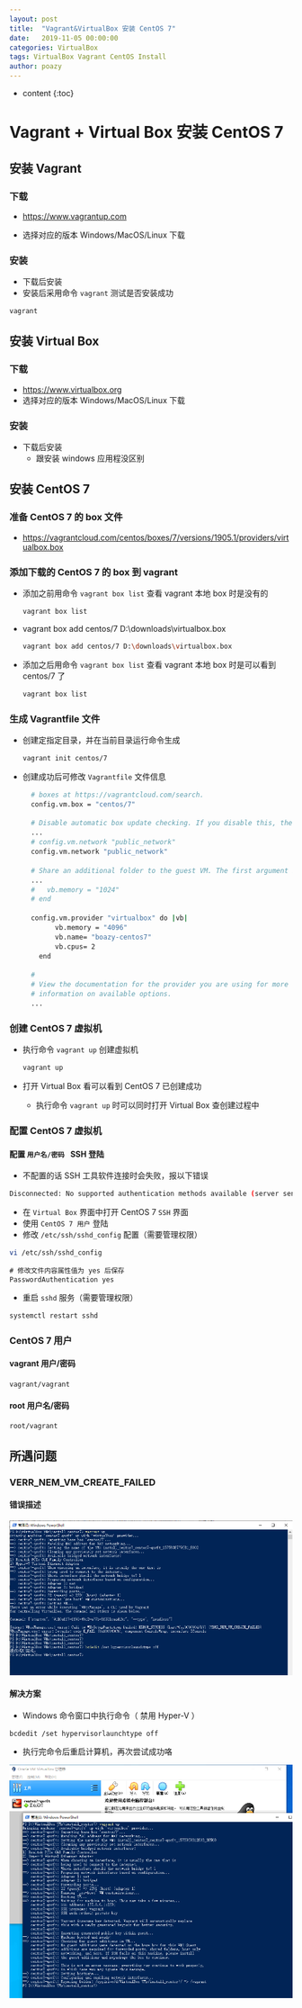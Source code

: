 ```yaml
---
layout: post
title:  "Vagrant&VirtualBox 安装 CentOS 7"
date:   2019-11-05 00:00:00
categories: VirtualBox
tags: VirtualBox Vagrant CentOS Install
author: poazy
---
```


* content
{:toc}

# Vagrant + Virtual Box 安装 CentOS 7

## 安装 Vagrant

### 下载

* https://www.vagrantup.com

* 选择对应的版本 Windows/MacOS/Linux 下载

### 安装

* 下载后安装
* 安装后采用命令 `vagrant` 测试是否安装成功

```bash
vagrant
```



## 安装 Virtual Box

### 下载

* https://www.virtualbox.org
* 选择对应的版本 Windows/MacOS/Linux 下载

### 安装

* 下载后安装
  * 跟安装 windows 应用程没区别



## 安装 CentOS 7

### 准备 CentOS 7 的 box 文件

* https://vagrantcloud.com/centos/boxes/7/versions/1905.1/providers/virtualbox.box

### 添加下载的 CentOS 7 的 box 到 vagrant

* 添加之前用命令 `vagrant box list` 查看 vagrant 本地 box 时是没有的

  ```bash
  vagrant box list
  ```

* vagrant box add centos/7 D:\downloads\virtualbox.box

  ```bash
  vagrant box add centos/7 D:\downloads\virtualbox.box
  ```

* 添加之后用命令 `vagrant box list` 查看 vagrant 本地 box 时是可以看到 centos/7 了

  ```bash
  vagrant box list
  ```

### 生成 Vagrantfile 文件

* 创建定指定目录，并在当前目录运行命令生成

  ```bash
  vagrant init centos/7
  ```

* 创建成功后可修改 `Vagrantfile` 文件信息

  ```bash
    # boxes at https://vagrantcloud.com/search.
    config.vm.box = "centos/7"
  
    # Disable automatic box update checking. If you disable this, then
    ...
    # config.vm.network "public_network"
    config.vm.network "public_network"
  
    # Share an additional folder to the guest VM. The first argument is
    ...
    #   vb.memory = "1024"
    # end
    
    config.vm.provider "virtualbox" do |vb|
          vb.memory = "4096"
          vb.name= "boazy-centos7"
          vb.cpus= 2
      end
    
    #
    # View the documentation for the provider you are using for more
    # information on available options.
    ...
  ```

### 创建 CentOS 7 虚拟机

* 执行命令 `vagrant up` 创建虚拟机

  ```bash
  vagrant up
  ```

* 打开 Virtual Box 看可以看到 CentOS 7 已创建成功

  * 执行命令 `vagrant up` 时可以同时打开  Virtual Box 查创建过程中

### 配置 CentOS 7 虚拟机

#### 配置 `用户名/密码 ` SSH 登陆

* 不配置的话 SSH 工具软件连接时会失败，报以下错误

```bash
Disconnected: No supported authentication methods available (server sent: gssapi-keyex,gssapi-with-mic)
```

* 在 `Virtual Box` 界面中打开 CentOS 7 `SSH` 界面
* 使用 `CentOS 7 用户` 登陆
* 修改 `/etc/ssh/sshd_config` 配置（需要管理权限）

```bash
vi /etc/ssh/sshd_config
```

```
# 修改文件内容属性值为 yes 后保存
PasswordAuthentication yes
```

* 重启 `sshd` 服务（需要管理权限）

```bash
systemctl restart sshd
```

### CentOS 7 用户

#### vagrant 用户/密码

```
vagrant/vagrant
```

#### root 用户名/密码

```
root/vagrant
```

## 所遇问题

### VERR_NEM_VM_CREATE_FAILED 

#### 错误描述

![](images/20191105-VV-install-centos/2019-12-10_error.png)

#### 解决方案

* Windows 命令窗口中执行命令（ 禁用 Hyper-V ）

```shell
bcdedit /set hypervisorlaunchtype off
```

* 执行完命令后重启计算机，再次尝试成功咯

![](images/20191105-VV-install-centos/2019-12-10_ok.png)